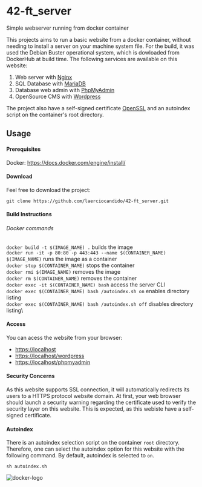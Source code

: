 # 42-ft_server

Simple webserver running from docker container

  This projects aims to run a basic website from a docker container, without needing to install a server on your machine system file. For the build, it was used the Debian Buster operational system, which is dowloaded from DockerHub at build time. The following services are available on this website:
  
1. Web server with [Nginx](https://www.nginx.com/)
2. SQL Database with [MariaDB](https://www.mariadb.org/)
3. Database web admin with [PhpMyAdmin](https://www.phpmyadmin.net/)
4. OpenSource CMS with [Wordpress](https://www.wordpress.com/)

The project also have a self-signed certificate [OpenSSL](https://www.openssl.org/) and an autoindex script on the container's root directory.

## Usage

#### Prerequisites

Docker: https://docs.docker.com/engine/install/

#### Download
Feel free to download the project:
```
git clone https://github.com/laerciocandido/42-ft_server.git
```

#### Build Instructions

###### Docker commands

`docker build -t $(IMAGE_NAME) .` builds the image\
`docker run -it -p 80:80 -p 443:443 --name $(CONTAINER_NAME) $(IMAGE_NAME)` runs the image as a container\
`docker stop $(CONTAINER_NAME)` stops the container\
`docker rmi $(IMAGE_NAME)` removes the image\
`docker rm $(CONTAINER_NAME)` removes the container\
`docker exec -it $(CONTAINER_NAME) bash` access the server CLI\
`docker exec $(CONTAINER_NAME) bash /autoindex.sh on` enables directory listing\
`docker exec $(CONTAINER_NAME) bash /autoindex.sh off` disables directory listing\

#### Access

You can acess the website from your browser:

- <https://localhost>
- <https://localhost/wordpress>
- <https://localhost/phpmyadmin>

#### Security Concerns
As this website supports SSL connection, it will automatically redirects its users to a HTTPS protocol website domain. At first, your web browser should launch a security warning regarding the certificate used to verify the security layer on this website. This is expected, as this webiste have a self-signed certificate.

#### Autoindex

 There is an autoindex selection script on the container `root` directory. Therefore, one can select the autoindex option for this website with the following command. By default, autoindex is selected to `on`.

    sh autoindex.sh
    

![docker-logo](https://user-images.githubusercontent.com/56961723/85928195-716b5780-b8ab-11ea-940e-6fb29546fb25.png)
